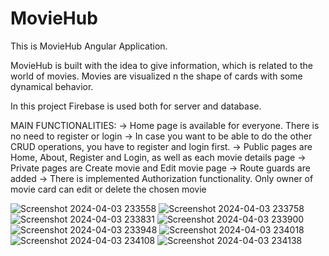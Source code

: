 # MovieHub
This is MovieHub Angular Application.

MovieHub is built with the idea to give information, which is related to the world of movies. Movies are visualized n the shape of cards with some dynamical behavior.

In this project Firebase is used both for server and database.

MAIN FUNCTIONALITIES:
 -> Home page is available for everyone. There is no need to register or login
 -> In case you want to be able to do the other CRUD operations, you have to register and login first.
 -> Public pages are Home, About, Register and Login, as well as each movie details page
 -> Private pages are Create movie and Edit movie page
 -> Route guards are added 
 -> There is implemented Authorization functionality. Only owner of movie card can edit or delete the chosen movie
 




![Screenshot 2024-04-03 233558](https://github.com/IoanVelev/MovieHub/assets/131281353/ada0c07d-ac42-41b7-86b3-b525872c6db4)
![Screenshot 2024-04-03 233758](https://github.com/IoanVelev/MovieHub/assets/131281353/84c62e1d-edc1-43d5-84c1-97f6af9fc6d9)
![Screenshot 2024-04-03 233831](https://github.com/IoanVelev/MovieHub/assets/131281353/8fc19cc3-df19-48d3-a800-d89b2338d1cf)
![Screenshot 2024-04-03 233900](https://github.com/IoanVelev/MovieHub/assets/131281353/09b0c77e-a672-4d78-9de9-6d7c469cfac3)
![Screenshot 2024-04-03 233948](https://github.com/IoanVelev/MovieHub/assets/131281353/e539251d-b4fb-44cc-b720-939d71ba41d9)
![Screenshot 2024-04-03 234018](https://github.com/IoanVelev/MovieHub/assets/131281353/2e6516f5-c679-4175-ae8e-4d7167e8d61c)
![Screenshot 2024-04-03 234108](https://github.com/IoanVelev/MovieHub/assets/131281353/ba8e5d69-536a-45f1-accd-2c176b6181cf)
![Screenshot 2024-04-03 234138](https://github.com/IoanVelev/MovieHub/assets/131281353/c78ff330-f03a-4f08-8f67-f8f5390afc87)
